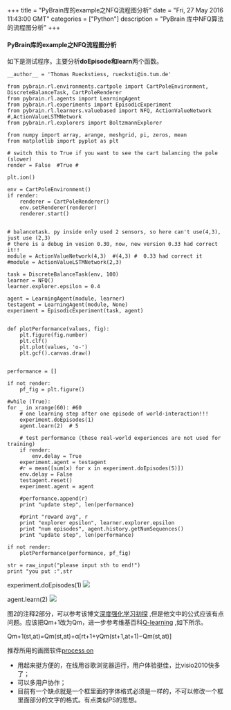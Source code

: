 +++ 
title = "PyBrain库的example之NFQ流程图分析" 
date = "Fri, 27 May 2016 11:43:00 GMT" 
categories = ["Python"] 
description = "PyBrain 库中NFQ算法的流程图分析" 
+++ 


#### PyBrain库的example之NFQ流程图分析

如下是测试程序。主要分析**doEpisode和learn**两个函数。

```
__author__ = 'Thomas Rueckstiess, ruecksti@in.tum.de'

from pybrain.rl.environments.cartpole import CartPoleEnvironment, DiscreteBalanceTask, CartPoleRenderer
from pybrain.rl.agents import LearningAgent
from pybrain.rl.experiments import EpisodicExperiment
from pybrain.rl.learners.valuebased import NFQ, ActionValueNetwork
#,ActionValueLSTMNetwork
from pybrain.rl.explorers import BoltzmannExplorer

from numpy import array, arange, meshgrid, pi, zeros, mean
from matplotlib import pyplot as plt

# switch this to True if you want to see the cart balancing the pole (slower)
render = False  #True #

plt.ion()

env = CartPoleEnvironment()
if render:
    renderer = CartPoleRenderer()
    env.setRenderer(renderer)
    renderer.start()


# balancetask. py inside only used 2 sensors, so here can't use(4,3), just use (2,3)
# there is a debug in vesion 0.30, now, new version 0.33 had correct it!!
module = ActionValueNetwork(4,3)  #(4,3) #  0.33 had correct it
#module = ActionValueLSTMNetwork(2,3)

task = DiscreteBalanceTask(env, 100)
learner = NFQ()
learner.explorer.epsilon = 0.4

agent = LearningAgent(module, learner)
testagent = LearningAgent(module, None)
experiment = EpisodicExperiment(task, agent)


def plotPerformance(values, fig):
    plt.figure(fig.number)
    plt.clf()
    plt.plot(values, 'o-')
    plt.gcf().canvas.draw()


performance = []

if not render:
    pf_fig = plt.figure()

#while (True):
for _ in xrange(60): #60
    # one learning step after one episode of world-interaction!!!
    experiment.doEpisodes(1)
    agent.learn(2)  # 5

    # test performance (these real-world experiences are not used for training)
    if render:
        env.delay = True
    experiment.agent = testagent
    #r = mean([sum(x) for x in experiment.doEpisodes(5)])
    env.delay = False
    testagent.reset()
    experiment.agent = agent

    #performance.append(r)
    print "update step", len(performance)

    #print "reward avg", r
    print "explorer epsilon", learner.explorer.epsilon
    print "num episodes", agent.history.getNumSequences()
    print "update step", len(performance)

if not render:
    plotPerformance(performance, pf_fig)

str = raw_input("please input sth to end!")
print "you put :",str

```

experiment.doEpisodes(1)
![](http://i.imgur.com/Un1ow9B.png)


agent.learn(2)
![](http://i.imgur.com/TQ2YO9y.png)

图2的注释2部分，可以参考该博文[深度强化学习初探](http://lamda.nju.edu.cn/yangjw/project/drlintro.html) ,但是他文中的公式应该有点问题。应该把Qm+1改为Qm，进一步参考维基百科[Q-learning](https://en.wikipedia.org/wiki/Q-learning) ,如下所示。

Qm+1(st,at)=Qm(st,at)+α[rt+1+γQm(st+1,at+1)−Qm(st,at)]



推荐所用的画图软件[process on](https://www.processon.com/i/56873407e4b0b5afb309e00c)

- 用起来挺方便的，在线用谷歌浏览器运行，用户体验挺佳，比visio2010快多了；
- 可以多用户协作；
- 目前有一个缺点就是一个框里面的字体格式必须是一样的，不可以修改一个框里面部分的文字的格式。有点类似PS的思想。



